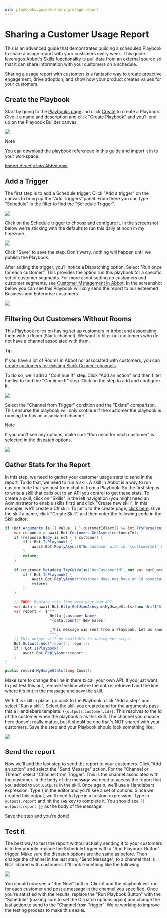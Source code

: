 ```yaml
---
uid: playbooks.guides.sharing-usage-report
---
```


# Sharing a Customer Usage Report

This is an advanced guide that demonstrates building a scheduled Playbook to share a usage report with your customers every week. This guide leverages Abbot's Skills functionality to pull data from an external source so that it can share information with your customers on a schedule.

Sharing a usage report with customers is a fantastic way to create proactive engagement, drive adoption, and show how your product creates values for your customers.

## Create the Playbook

Start by going to the [Playbooks page](https://app.ab.bot/playbooks) and click [Create](https://app.ab.bot/playbooks/create) to create a Playbook. Give it a name and description and click "Create Playbook" and you'll end up on the Playbook Builder canvas.

<img src="/public/images/articles/playbooks.guides.sharing-usage-report/playbook-builder-canvas.png">

> [!NOTE]
> You can <a href="/public/playbooks/playbook.customer-usage-report.json" download>download the playbook referenced in this guide</a> and [import it](xref:playbooks.import) in to your workspace.
> <div><a class="btn btn-secondary" href="https://app.ab.bot/playbooks/import#Input.Name=Customer%20Usage%20Report&Input.Description=Send%20a%20weekly%20usage%20report%20to%20every%20subscribed%20customer.&Input.DefinitionUrl=https://docs.ab.bot/public/playbooks/playbook.playbook.customer-usage-report.json" target="_blank"><i class="bi bi-cloud-upload"></i> Import directly into Abbot now</a></div>

## Add a Trigger

The first step is to add a Schedule trigger. Click "Add a trigger" on the canvas to bring up the "Add Triggers" panel. From there you can type "Schedule" in the filter to find the "Schedule Trigger".

<img src="/public/images/articles/playbooks.guides.sharing-usage-report/add-trigger-panel.png">

Click on the Schedule trigger to choose and configure it. In the screenshot below we're sticking with the defaults to run this daily at noon in my timezone.

<img src="/public/images/articles/playbooks.guides.sharing-usage-report/configure-schedule.png">

Click "Save" to save the step. Don't worry, nothing will happen until we publish the Playbook.

After adding the trigger, you'll notice a Dispatching option. Select "Run once for each customer". This provides the option run this playbook for a specific set of customer segments. For more about setting up customers and customer segments, see [Customer Management in Abbot](xref:customers). In the screenshot below you can see this Playbook will only send the report to our esteemed Business and Enterprise customers.

<img src="/public/images/articles/playbooks.guides.sharing-usage-report/dispatching.png">

## Filtering Out Customers Without Rooms

This Playbook relies on having set up customers in Abbot and associating them with a Room (Slack channel). We want to filter out customers who do not have a channel associated with them.

> [!TIP]
> If you have a lot of Rooms in Abbot not associated with customers, you can [create customers for existing Slack Connect channels](xref:customers.bulk-create).

To do so, we'll add a "Continue If" step. Click "Add an action" and then filter the list to find the "Continue If" step. Click on the step to add and configure it.

<img src="/public/images/articles/playbooks.guides.sharing-usage-report/continue-if-step.png">

Select the "Channel from Trigger" condition and the "Exists" comparison. This ensurse the playbook will only continue if the customer the playbook is running for has an associated channel.

> [!NOTE]
> If you don't see any options, make sure "Run once for each customer" is selected in the dispatch options.

<img src="/public/images/articles/playbooks.guides.sharing-usage-report/playbook-with-two-steps.png">

## Gather Stats for the Report

In this step, we need to gather your customer usage stats to send in the report. To do that, we need to run a skill. A skill in Abbot is a way to run custom code that we host from chat or from a Playbook. So the first step is to write a skill that calls out to an API you control to get these stats. To create a skill, click on "Skills" in the left navigation (you might need an Administrator to enable skills first) and click "Create new skill". In this example, we'll create a C# skill. To jump to the create page, [click here](https://app.ab.bot/skills/create/csharp). Give the skill a name, click "Create Skill", and then enter the following code in the Skill editor:

```csharp
if (Bot.Arguments is [{ Value: { } customerIdText}] && int.TryParse(customerIdText, out var customerId)) {
    var response = await Bot.Customers.GetAsync(customerId);
    if (response.Body is not { } customer) {
        if (!Bot.IsPlaybook) {
            await Bot.ReplyAsync($"No customer with id `{customerId}` exists.");
        }
        return;
    }
    
    if (customer.Metadata.TryGetValue("OurCustomerId", out var ourCustomerId)) {
        if (!Bot.IsPlaybook) {
            await Bot.ReplyAsync("Customer does not have an Id associated with usage stats in our system.");
            return;
        }
    }
    
    // TODO: Replace this line with your own API.
    var data = await Bot.Http.GetJsonAsAsync<MyUsageStats>(new Uri($"https://example.com/?customer={ourCustomerId}"));
    var report =  $"""
                    Hello {customer.Name}
                    *{data.Count}* New Sales!

                    _This message was sent from a Playbook. Let us know if you’d like to opt out!_
                    """;
    // This output will be available to subsequent steps.
    Bot.Outputs.Add("report", report);
    if (!Bot.IsPlaybook) {
        await Bot.ReplyAsync(report);
    }
}

public record MyUsageStats(long Count);
```

Make sure to change the line in there to call your own API. If you just want to just test this out, remove the line where the data is retrieved and the line where it's put in the message and save the skill.

With this skill in place, go back to the Playbook, click "Add a step" and select "Run a skill". Select the skill you created and for the arguments pass this a Handlebars template: `{{outputs.customer.id}}`. This resolves to the Id of the customer when the playbook runs this skill. The channel you choose here doesn't really matter, but it should be one that's NOT shared with your customers. Save the step and your Playbook should look something like:

<img src="/public/images/articles/playbooks.guides.sharing-usage-report/run-skill-step.png">

## Send the report

Now we'll add the last step to send the report to your customers. Click "Add an action" and select the "Send Message" action. For the "Channel or Thread" select "Channel from Trigger". This is the channel associated with the customer. In the body of the message we need to access the report that you added to `Bot.Outputs` in the skill. Once again, we'll use a Handlebars expression. Type `{` in the editor and you'll see a set of options. Since we created this output, we'll need to type in a custom expression. Type in `outputs.report` and hit the `TAB` key to complete it. You should see `{{ outputs.report }}` as the body of the message.

Save the step and you're done!

## Test it

The best way to test the report without actually sending it to your customers is to temporarily replace the Schedule trigger with a "Run Playbook Button" trigger. Make sure the dispatch options are the same as before. Then change the channel in the last step, "Send Message", to a channel that is NOT shared with customers. It'll look something like the following:

<img src="/public/images/articles/playbooks.guides.sharing-usage-report/manual-trigger.png">

You should now see a "Run Now" button. Click it and the playbook will run for each customer and post a message in the channel you specified. Once you're satisfied with the results, replace the "Run Playbook Button" with the "Schedule" (making sure to set the Dispatch options again) and change the last action to send to the "Channel from Trigger". We're working to improve the testing process to make this easier.

